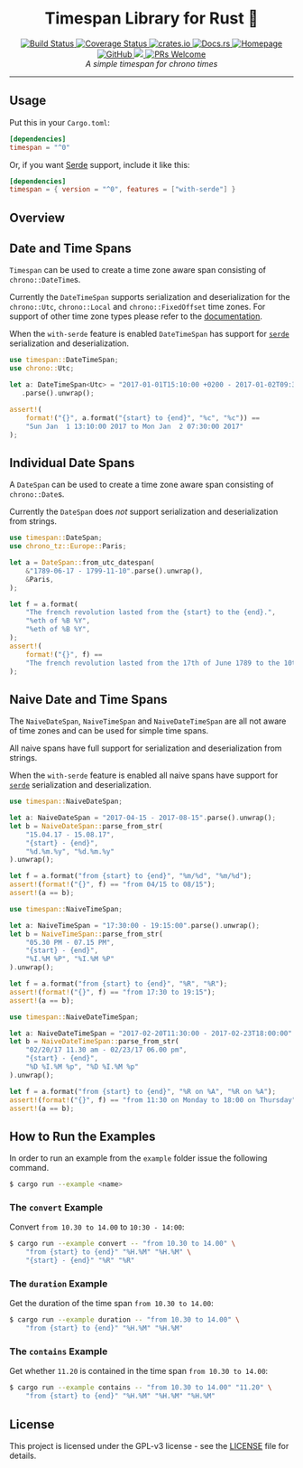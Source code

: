 <h1 align="center">Timespan Library for Rust 🦀</h1>
<p align="center">
  <a href="https://travis-ci.org/fin-ger/rust-timespan">
    <img alt="Build Status" src="https://travis-ci.org/fin-ger/rust-timespan.svg?branch=master">
  </a>
  <a href='https://coveralls.io/github/fin-ger/rust-timespan?branch=master'>
    <img src='https://coveralls.io/repos/github/fin-ger/rust-timespan/badge.svg?branch=master' alt='Coverage Status'>
  </a>
  <a href="https://crates.io/crates/timespan">
    <img alt="crates.io" src="https://img.shields.io/crates/v/timespan.svg">
  </a>
  <a href="https://docs.rs/timespan">
    <img alt="Docs.rs" src="https://docs.rs/timespan/badge.svg">
  </a>
  <a href="https://fin-ger.github.io/rust-timespan/">
    <img alt="Homepage" src="https://img.shields.io/badge/github.io-homepage-blue.svg">
  </a>
  <a href="https://github.com/fin-ger/rust-timespan/blob/master/LICENSE">
    <img alt="GitHub" src="https://img.shields.io/github/license/fin-ger/rust-timespan.svg">
  </a>
  <a href="http://spacemacs.org">
    <img src="https://cdn.rawgit.com/syl20bnr/spacemacs/442d025779da2f62fc86c2082703697714db6514/assets/spacemacs-badge.svg" />
  </a>
  <a href="http://makeapullrequest.com">
    <img alt="PRs Welcome" src="https://img.shields.io/badge/PRs-welcome-brightgreen.svg">
  </a>
  <br>
  <i>A simple timespan for chrono times</i>
</p>

---

## Usage

Put this in your `Cargo.toml`:

```toml
[dependencies]
timespan = "^0"
```

Or, if you want [Serde](https://github.com/serde-rs/serde) support, include it like this:

```toml
[dependencies]
timespan = { version = "^0", features = ["with-serde"] }
```

## Overview

## Date and Time Spans

`Timespan` can be used to create a time zone aware span consisting of `chrono::DateTime`s.

Currently the `DateTimeSpan` supports serialization and deserialization for the `chrono::Utc`,
`chrono::Local` and `chrono::FixedOffset` time zones. For support of other time zone types
please refer to the [documentation](https://docs.rs/timespan/).

When the `with-serde` feature is enabled `DateTimeSpan` has support for
[`serde`](https://github.com/serde-rs/serde) serialization and deserialization.

```rust
use timespan::DateTimeSpan;
use chrono::Utc;

let a: DateTimeSpan<Utc> = "2017-01-01T15:10:00 +0200 - 2017-01-02T09:30:00 +0200"
   .parse().unwrap();

assert!(
    format!("{}", a.format("{start} to {end}", "%c", "%c")) ==
    "Sun Jan  1 13:10:00 2017 to Mon Jan  2 07:30:00 2017"
);
```

## Individual Date Spans

A `DateSpan` can be used to create a time zone aware span consisting of `chrono::Date`s.

Currently the `DateSpan` does *not* support serialization and deserialization from strings.

```rust
use timespan::DateSpan;
use chrono_tz::Europe::Paris;

let a = DateSpan::from_utc_datespan(
    &"1789-06-17 - 1799-11-10".parse().unwrap(),
    &Paris,
);

let f = a.format(
    "The french revolution lasted from the {start} to the {end}.",
    "%eth of %B %Y",
    "%eth of %B %Y",
);
assert!(
    format!("{}", f) ==
    "The french revolution lasted from the 17th of June 1789 to the 10th of November 1799."
);
```

## Naive Date and Time Spans

The `NaiveDateSpan`, `NaiveTimeSpan` and `NaiveDateTimeSpan` are all not aware of time zones
and can be used for simple time spans.

All naive spans have full support for serialization and deserialization from strings.

When the `with-serde` feature is enabled all naive spans have support for
[`serde`](https://github.com/serde-rs/serde) serialization and deserialization.

```rust
use timespan::NaiveDateSpan;

let a: NaiveDateSpan = "2017-04-15 - 2017-08-15".parse().unwrap();
let b = NaiveDateSpan::parse_from_str(
    "15.04.17 - 15.08.17",
    "{start} - {end}",
    "%d.%m.%y", "%d.%m.%y"
).unwrap();

let f = a.format("from {start} to {end}", "%m/%d", "%m/%d");
assert!(format!("{}", f) == "from 04/15 to 08/15");
assert!(a == b);
```

```rust
use timespan::NaiveTimeSpan;

let a: NaiveTimeSpan = "17:30:00 - 19:15:00".parse().unwrap();
let b = NaiveTimeSpan::parse_from_str(
    "05.30 PM - 07.15 PM",
    "{start} - {end}",
    "%I.%M %P", "%I.%M %P"
).unwrap();

let f = a.format("from {start} to {end}", "%R", "%R");
assert!(format!("{}", f) == "from 17:30 to 19:15");
assert!(a == b);
```

```rust
use timespan::NaiveDateTimeSpan;

let a: NaiveDateTimeSpan = "2017-02-20T11:30:00 - 2017-02-23T18:00:00".parse().unwrap();
let b = NaiveDateTimeSpan::parse_from_str(
    "02/20/17 11.30 am - 02/23/17 06.00 pm",
    "{start} - {end}",
    "%D %I.%M %p", "%D %I.%M %p"
).unwrap();

let f = a.format("from {start} to {end}", "%R on %A", "%R on %A");
assert!(format!("{}", f) == "from 11:30 on Monday to 18:00 on Thursday");
assert!(a == b);
```

## How to Run the Examples

In order to run an example from the `example` folder issue the following command.

```sh
$ cargo run --example <name>
```

### The `convert` Example

Convert `from 10.30 to 14.00` to `10:30 - 14:00`:

```sh
$ cargo run --example convert -- "from 10.30 to 14.00" \
    "from {start} to {end}" "%H.%M" "%H.%M" \
    "{start} - {end}" "%R" "%R"
```

### The `duration` Example

Get the duration of the time span `from 10.30 to 14.00`:

```sh
$ cargo run --example duration -- "from 10.30 to 14.00" \
    "from {start} to {end}" "%H.%M" "%H.%M"
```

### The `contains` Example

Get whether `11.20` is contained in the time span `from 10.30 to 14.00`:

```sh
$ cargo run --example contains -- "from 10.30 to 14.00" "11.20" \
    "from {start} to {end}" "%H.%M" "%H.%M" "%H.%M"
```

## License

This project is licensed under the GPL-v3 license - see the [LICENSE](LICENSE) file for details.
